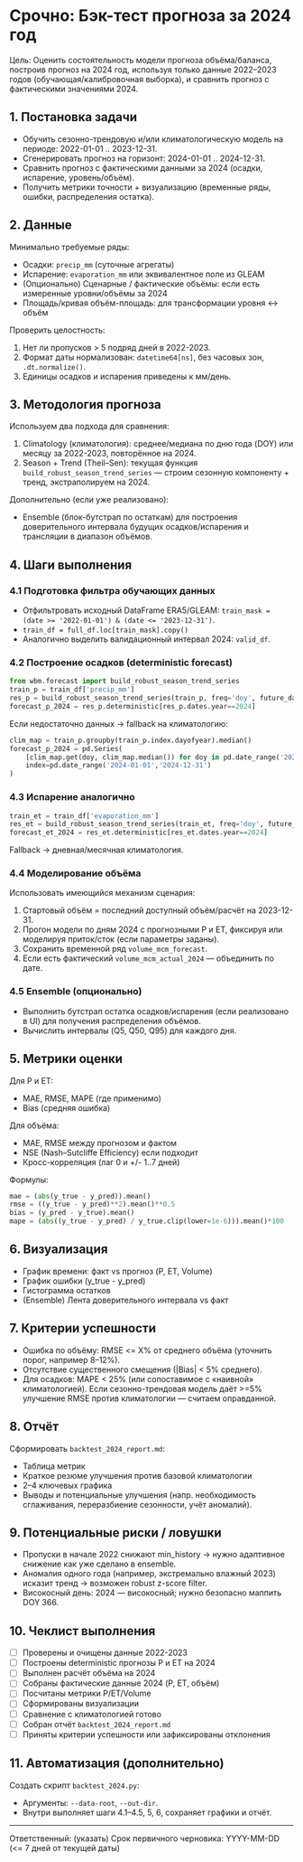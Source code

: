 # Срочно: Бэк-тест прогноза за 2024 год

Цель: Оценить состоятельность модели прогноза объёма/баланса, построив прогноз на 2024 год, используя только данные 2022–2023 годов (обучающая/калибровочная выборка), и сравнить прогноз с фактическими значениями 2024.

## 1. Постановка задачи
- Обучить сезонно-трендовую и/или климатологическую модель на периоде: 2022-01-01 .. 2023-12-31.
- Сгенерировать прогноз на горизонт: 2024-01-01 .. 2024-12-31.
- Сравнить прогноз с фактическими данными за 2024 (осадки, испарение, уровень/объём).
- Получить метрики точности + визуализацию (временные ряды, ошибки, распределения остатка).

## 2. Данные
Минимально требуемые ряды:
- Осадки: `precip_mm` (суточные агрегаты)
- Испарение: `evaporation_mm` или эквивалентное поле из GLEAM
- (Опционально) Сценарные / фактические объёмы: если есть измеренные уровни/объёмы за 2024
- Площадь/кривая объём-площадь: для трансформации уровня ↔ объём

Проверить целостность:
1. Нет ли пропусков > 5 подряд дней в 2022-2023.
2. Формат даты нормализован: `datetime64[ns]`, без часовых зон, `.dt.normalize()`.
3. Единицы осадков и испарения приведены к мм/день.

## 3. Методология прогноза
Используем два подхода для сравнения:
1. Climatology (климатология): среднее/медиана по дню года (DOY) или месяцу за 2022-2023, повторённое на 2024.
2. Season + Trend (Theil–Sen): текущая функция `build_robust_season_trend_series` — строим сезонную компоненту + тренд, экстраполируем на 2024.

Дополнительно (если уже реализовано):
- Ensemble (блок-бутстрап по остаткам) для построения доверительного интервала будущих осадков/испарения и трансляции в диапазон объёмов.

## 4. Шаги выполнения
### 4.1 Подготовка фильтра обучающих данных
- Отфильтровать исходный DataFrame ERA5/GLEAM: `train_mask = (date >= '2022-01-01') & (date <= '2023-12-31')`.
- `train_df = full_df.loc[train_mask].copy()`
- Аналогично выделить валидационный интервал 2024: `valid_df`.

### 4.2 Построение осадков (deterministic forecast)
```python
from wbm.forecast import build_robust_season_trend_series
train_p = train_df['precip_mm']
res_p = build_robust_season_trend_series(train_p, freq='doy', future_days=366, min_history=120)
forecast_p_2024 = res_p.deterministic[res_p.dates.year==2024]
```
Если недостаточно данных → fallback на климатологию:
```python
clim_map = train_p.groupby(train_p.index.dayofyear).median()
forecast_p_2024 = pd.Series(
    [clim_map.get(doy, clim_map.median()) for doy in pd.date_range('2024-01-01','2024-12-31').dayofyear],
    index=pd.date_range('2024-01-01','2024-12-31')
)
```

### 4.3 Испарение аналогично
```python
train_et = train_df['evaporation_mm']
res_et = build_robust_season_trend_series(train_et, freq='doy', future_days=366, min_history=120)
forecast_et_2024 = res_et.deterministic[res_et.dates.year==2024]
```
Fallback → дневная/месячная климатология.

### 4.4 Моделирование объёма
Использовать имеющийся механизм сценария:
1. Стартовый объём = последний доступный объём/расчёт на 2023-12-31.
2. Прогон модели по дням 2024 с прогнозными P и ET, фиксируя или моделируя приток/сток (если параметры заданы).
3. Сохранить временной ряд `volume_mcm_forecast`.
4. Если есть фактический `volume_mcm_actual_2024` — объединить по дате.

### 4.5 Ensemble (опционально)
- Выполнить бутстрап остатка осадков/испарения (если реализовано в UI) для получения распределения объёмов.
- Вычислить интервалы (Q5, Q50, Q95) для каждого дня.

## 5. Метрики оценки
Для P и ET:
- MAE, RMSE, MAPE (где применимо)
- Bias (средняя ошибка)

Для объёма:
- MAE, RMSE между прогнозом и фактом
- NSE (Nash–Sutcliffe Efficiency) если подходит
- Кросс-корреляция (лаг 0 и +/- 1..7 дней)

Формулы:
```python
mae = (abs(y_true - y_pred)).mean()
rmse = ((y_true - y_pred)**2).mean()**0.5
bias = (y_pred - y_true).mean()
mape = (abs((y_true - y_pred) / y_true.clip(lower=1e-6))).mean()*100
```

## 6. Визуализация
- График времени: факт vs прогноз (P, ET, Volume)
- График ошибки (y_true - y_pred)
- Гистограмма остатков
- (Ensemble) Лента доверительного интервала vs факт

## 7. Критерии успешности
- Ошибка по объёму: RMSE <= X% от среднего объёма (уточнить порог, например 8–12%).
- Отсутствие существенного смещения (|Bias| < 5% среднего).
- Для осадков: MAPE < 25% (или сопоставимое с «наивной» климатологией). Если сезонно-трендовая модель даёт >=5% улучшение RMSE против климатологии — считаем оправданной.

## 8. Отчёт
Сформировать `backtest_2024_report.md`:
- Таблица метрик
- Краткое резюме улучшения против базовой климатологии
- 2–4 ключевых графика
- Выводы и потенциальные улучшения (напр. необходимость сглаживания, переразбиение сезонности, учёт аномалий).

## 9. Потенциальные риски / ловушки
- Пропуски в начале 2022 снижают min_history → нужно адаптивное снижение как уже сделано в ensemble.
- Аномалия одного года (например, экстремально влажный 2023) исказит тренд → возможен robust z-score filter.
- Високосный день: 2024 — високосный; нужно безопасно маппить DOY 366.

## 10. Чеклист выполнения
- [ ] Проверены и очищены данные 2022-2023
- [ ] Построены deterministic прогнозы P и ET на 2024
- [ ] Выполнен расчёт объёма на 2024
- [ ] Собраны фактические данные 2024 (P, ET, объём)
- [ ] Посчитаны метрики P/ET/Volume
- [ ] Сформированы визуализации
- [ ] Сравнение с климатологией готово
- [ ] Собран отчёт `backtest_2024_report.md`
- [ ] Приняты критерии успешности или зафиксированы отклонения

## 11. Автоматизация (дополнительно)
Создать скрипт `backtest_2024.py`:
- Аргументы: `--data-root`, `--out-dir`.
- Внутри выполняет шаги 4.1–4.5, 5, 6, сохраняет графики и отчёт.

---
Ответственный: (указать)
Срок первичного черновика: YYYY-MM-DD (<= 7 дней от текущей даты)

